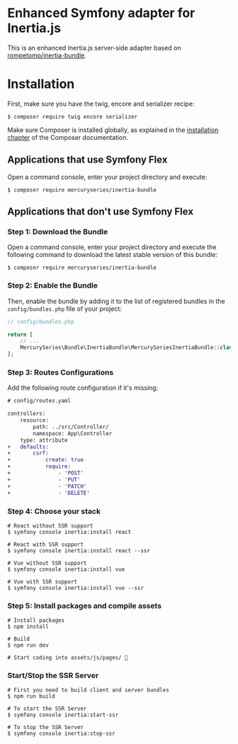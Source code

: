 Enhanced Symfony adapter for Inertia.js
=========================================

This is an enhanced Inertia.js server-side adapter based on [rompetomp/inertia-bundle](https://github.com/rompetomp/inertia-bundle).

Installation
============

First, make sure you have the twig, encore and serializer recipe:

```console
$ composer require twig encore serializer
```

Make sure Composer is installed globally, as explained in the
[installation chapter](https://getcomposer.org/doc/00-intro.md)
of the Composer documentation.

Applications that use Symfony Flex
----------------------------------

Open a command console, enter your project directory and execute:

```console
$ composer require mercuryseries/inertia-bundle
```

Applications that don't use Symfony Flex
----------------------------------------

### Step 1: Download the Bundle

Open a command console, enter your project directory and execute the
following command to download the latest stable version of this bundle:

```console
$ composer require mercuryseries/inertia-bundle
```

### Step 2: Enable the Bundle

Then, enable the bundle by adding it to the list of registered bundles
in the `config/bundles.php` file of your project:

```php
// config/bundles.php

return [
    // ...
    MercurySeries\Bundle\InertiaBundle\MercurySeriesInertiaBundle::class => ['all' => true],
];
```

### Step 3: Routes Configurations

Add the following route configuration if it's missing:

```diff
# config/routes.yaml

controllers:
    resource:
        path: ../src/Controller/
        namespace: App\Controller
    type: attribute
+   defaults:
+       csrf:
+           create: true
+           require:
+               - 'POST'
+               - 'PUT'
+               - 'PATCH'
+               - 'DELETE'
```

### Step 4: Choose your stack

```shell
# React without SSR support
$ symfony console inertia:install react

# React with SSR support
$ symfony console inertia:install react --ssr

# Vue without SSR support
$ symfony console inertia:install vue

# Vue with SSR support
$ symfony console inertia:install vue --ssr
```

### Step 5: Install packages and compile assets

```shell
# Install packages
$ npm install

# Build
$ npm run dev

# Start coding into assets/js/pages/ 🎉
```

### Start/Stop the SSR Server

```shell
# First you need to build client and server bundles
$ npm run build

# To start the SSR Server
$ symfony console inertia:start-ssr

# To stop the SSR Server
$ symfony console inertia:stop-ssr
```
